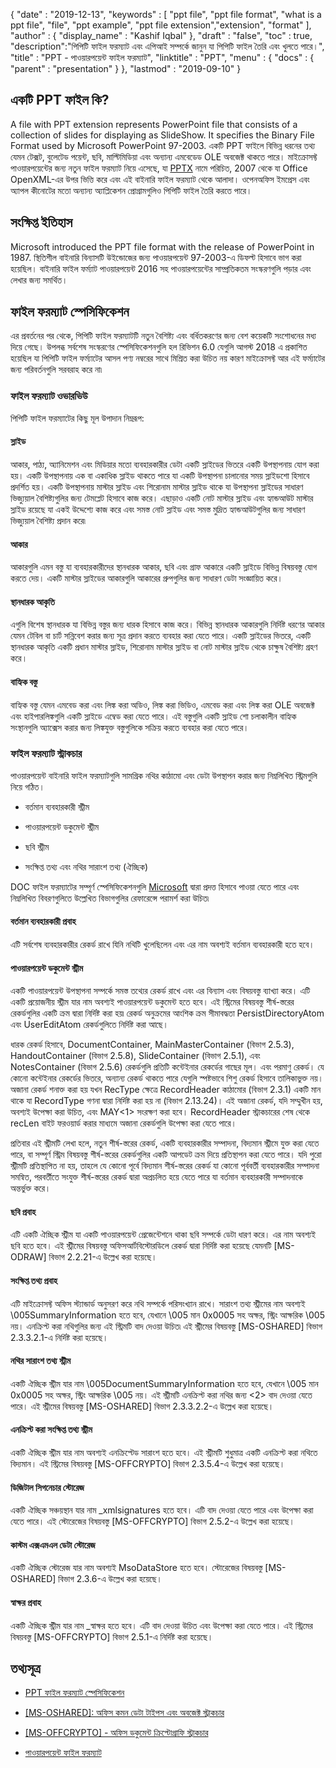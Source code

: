 {
  "date" : "2019-12-13",
  "keywords" : [ "ppt file", "ppt file format", "what is a ppt file", "file", "ppt example", "ppt file extension","extension", "format" ],
  "author" : {
    "display_name" : "Kashif Iqbal"
},
  "draft" : "false",
  "toc" : true,
  "description":"পিপিটি ফাইল ফরম্যাট এবং এপিআই সম্পর্কে জানুন যা পিপিটি ফাইল তৈরি এবং খুলতে পারে।",
  "title" : "PPT - পাওয়ারপয়েন্ট ফাইল ফরম্যাট",
  "linktitle" : "PPT",
  "menu" : {
    "docs" : {
      "parent" : "presentation"
}
},
  "lastmod" : "2019-09-10"
}

## একটি PPT ফাইল কি?

A file with PPT extension represents PowerPoint file that consists of a collection of slides for displaying as SlideShow. It specifies the Binary File Format used by Microsoft PowerPoint 97-2003. একটি PPT ফাইলে বিভিন্ন ধরনের তথ্য যেমন টেক্সট, বুলেটেড পয়েন্ট, ছবি, মাল্টিমিডিয়া এবং অন্যান্য এমবেডেড OLE অবজেক্ট থাকতে পারে। মাইক্রোসফ্ট পাওয়ারপয়েন্টের জন্য নতুন ফাইল ফরম্যাট নিয়ে এসেছে, যা [PPTX](/presentation/pptx/) নামে পরিচিত, 2007 থেকে যা Office OpenXML-এর উপর ভিত্তি করে এবং এই বাইনারি ফাইল ফরম্যাট থেকে আলাদা। ওপেনঅফিস ইমপ্রেস এবং অ্যাপল কীনোটের মতো অন্যান্য অ্যাপ্লিকেশন প্রোগ্রামগুলিও পিপিটি ফাইল তৈরি করতে পারে।

## সংক্ষিপ্ত ইতিহাস ##

Microsoft introduced the PPT file format with the release of PowerPoint in 1987. স্থিতিশীল বাইনারি বিন্যাসটি উইন্ডোজের জন্য পাওয়ারপয়েন্ট 97-2003-এ ডিফল্ট হিসাবে ভাগ করা হয়েছিল। বাইনারি ফাইল ফর্ম্যাট পাওয়ারপয়েন্ট 2016 সহ পাওয়ারপয়েন্টের সাম্প্রতিকতম সংস্করণগুলি পড়ার এবং লেখার জন্য সমর্থিত।

## ফাইল ফরম্যাট স্পেসিফিকেশন ##

এর প্রবর্তনের পর থেকে, পিপিটি ফাইল ফরম্যাটটি নতুন বৈশিষ্ট্য এবং বর্ধিতকরণের জন্য বেশ কয়েকটি সংশোধনের মধ্য দিয়ে গেছে। উপলব্ধ সর্বশেষ সংস্করণের স্পেসিফিকেশনগুলি হল রিভিশন 6.0 যেগুলি আগস্ট 2018 এ প্রকাশিত হয়েছিল যা পিপিটি ফাইল ফর্ম্যাটের আসল পণ্য নম্বরের সাথে মিশ্রিত করা উচিত নয় কারণ মাইক্রোসফ্ট আর এই ফর্ম্যাটের জন্য পরিবর্তনগুলি সরবরাহ করে না৷

### ফাইল ফরম্যাট ওভারভিউ ###

পিপিটি ফাইল ফরম্যাটের কিছু মূল উপাদান নিম্নরূপ:

#### স্লাইড ####

আকার, পাঠ্য, অ্যানিমেশন এবং মিডিয়ার মতো ব্যবহারকারীর ডেটা একটি স্লাইডের ভিতরে একটি উপস্থাপনায় যোগ করা হয়। একটি উপস্থাপনায় এক বা একাধিক স্লাইড থাকতে পারে যা একটি উপস্থাপনা চালানোর সময় স্লাইডশো হিসাবে প্রদর্শিত হয়। একটি উপস্থাপনায় মাস্টার স্লাইড এবং শিরোনাম মাস্টার স্লাইড থাকে যা উপস্থাপনা স্লাইডের সাধারণ ভিজ্যুয়াল বৈশিষ্ট্যগুলির জন্য টেমপ্লেট হিসাবে কাজ করে। এছাড়াও একটি নোট মাস্টার স্লাইড এবং হ্যান্ডআউট মাস্টার স্লাইড রয়েছে যা একই উদ্দেশ্যে কাজ করে এবং সমস্ত নোট স্লাইড এবং সমস্ত মুদ্রিত হ্যান্ডআউটগুলির জন্য সাধারণ ভিজ্যুয়াল বৈশিষ্ট্য প্রদান করে৷

#### আকার ####

আকারগুলি এমন বস্তু যা ব্যবহারকারীদের স্থানধারক আকার, ছবি এবং গ্রাফ আকারে একটি স্লাইডে বিভিন্ন বিষয়বস্তু যোগ করতে দেয়। একটি মাস্টার স্লাইডের আকারগুলি আকারের গ্রুপগুলির জন্য সাধারণ ডেটা সংজ্ঞায়িত করে।

#### স্থানধারক আকৃতি ####

এগুলি বিশেষ স্থানধারক যা বিভিন্ন বস্তুর জন্য ধারক হিসাবে কাজ করে। বিভিন্ন স্থানধারক আকারগুলি নির্দিষ্ট ধরণের আকার যেমন টেবিল বা চার্ট সন্নিবেশ করার জন্য সূত্র প্রদান করতে ব্যবহার করা যেতে পারে। একটি স্লাইডের ভিতরে, একটি স্থানধারক আকৃতি একটি প্রধান মাস্টার স্লাইড, শিরোনাম মাস্টার স্লাইড বা নোট মাস্টার স্লাইড থেকে চাক্ষুষ বৈশিষ্ট্য গ্রহণ করে।

#### বাহ্যিক বস্তু ####

বাহ্যিক বস্তু যেমন এমবেড করা এবং লিঙ্ক করা অডিও, লিঙ্ক করা ভিডিও, এমবেড করা এবং লিঙ্ক করা OLE অবজেক্ট এবং হাইপারলিঙ্কগুলি একটি স্লাইডে এম্বেড করা যেতে পারে। এই বস্তুগুলি একটি স্লাইড শো চলাকালীন বাহ্যিক সংস্থানগুলি অ্যাক্সেস করার জন্য লিঙ্কযুক্ত বস্তুগুলিকে সক্রিয় করতে ব্যবহার করা যেতে পারে।

### ফাইল ফরম্যাট স্ট্রাকচার ###

পাওয়ারপয়েন্ট বাইনারি ফাইল ফরম্যাটগুলি সামগ্রিক নথির কাঠামো এবং ডেটা উপস্থাপন করার জন্য নিম্নলিখিত স্ট্রিমগুলি নিয়ে গঠিত।

* বর্তমান ব্যবহারকারী স্ট্রীম

* পাওয়ারপয়েন্ট ডকুমেন্ট স্ট্রীম

* ছবি স্ট্রীম

* সংক্ষিপ্ত তথ্য এবং নথির সারাংশ তথ্য (ঐচ্ছিক)


DOC ফাইল ফরম্যাটের সম্পূর্ণ স্পেসিফিকেশনগুলি [Microsoft](https://msdn.microsoft.com/en-us/library/office/cc313106(v#office.12).aspx) দ্বারা প্রদত্ত হিসাবে পাওয়া যেতে পারে এবং নিম্নলিখিত বিবরণগুলিতে উল্লেখিত বিভাগগুলির রেফারেন্সে পরামর্শ করা উচিত৷

#### বর্তমান ব্যবহারকারী প্রবাহ ####

এটি সর্বশেষ ব্যবহারকারীর রেকর্ড রাখে যিনি নথিটি খুলেছিলেন এবং এর নাম অবশ্যই বর্তমান ব্যবহারকারী হতে হবে।

#### পাওয়ারপয়েন্ট ডকুমেন্ট স্ট্রীম ####

একটি পাওয়ারপয়েন্ট উপস্থাপনা সম্পর্কে সমস্ত তথ্যের রেকর্ড রাখে এবং এর বিন্যাস এবং বিষয়বস্তু ব্যাখ্যা করে। এটি একটি প্রয়োজনীয় স্ট্রীম যার নাম অবশ্যই পাওয়ারপয়েন্ট ডকুমেন্ট হতে হবে। এই স্ট্রিমের বিষয়বস্তু শীর্ষ-স্তরের রেকর্ডগুলির একটি ক্রম দ্বারা নির্দিষ্ট করা হয়৷ রেকর্ড অনুক্রমের আংশিক ক্রম সীমাবদ্ধতা PersistDirectoryAtom এবং UserEditAtom রেকর্ডগুলিতে নির্দিষ্ট করা আছে।

ধারক রেকর্ড হিসাবে, DocumentContainer, MainMasterContainer (বিভাগ 2.5.3), HandoutContainer (বিভাগ 2.5.8), SlideContainer (বিভাগ 2.5.1), এবং NotesContainer (বিভাগ 2.5.6) রেকর্ডগুলি প্রতিটি কন্টেইনার রেকর্ডের গাছের মূল। এবং পরমাণু রেকর্ড। যে কোনো কন্টেইনার রেকর্ডের ভিতরে, অন্যান্য রেকর্ড থাকতে পারে যেগুলি স্পষ্টভাবে শিশু রেকর্ড হিসাবে তালিকাভুক্ত নয়। অজানা রেকর্ড শনাক্ত করা হয় যখন RecType ক্ষেত্রে RecordHeader কাঠামোর (বিভাগ 2.3.1) একটি মান থাকে যা RecordType গণনা দ্বারা নির্দিষ্ট করা হয় না (বিভাগ 2.13.24)। এই অজানা রেকর্ড, যদি সম্মুখীন হয়, অবশ্যই উপেক্ষা করা উচিত, এবং MAY<1> সংরক্ষণ করা হবে। RecordHeader স্ট্রাকচারের শেষ থেকে recLen বাইট ফরওয়ার্ড করার মাধ্যমে অজানা রেকর্ডগুলি উপেক্ষা করা যেতে পারে।

প্রতিবার এই স্ট্রীমটি লেখা হলে, নতুন শীর্ষ-স্তরের রেকর্ড, একটি ব্যবহারকারীর সম্পাদনা, বিদ্যমান স্ট্রীমে যুক্ত করা যেতে পারে, বা সম্পূর্ণ স্ট্রিম বিষয়বস্তু শীর্ষ-স্তরের রেকর্ডগুলির একটি আপডেট ক্রম দিয়ে প্রতিস্থাপন করা যেতে পারে। যদি পুরো স্ট্রীমটি প্রতিস্থাপিত না হয়, তাহলে যে কোনো পূর্বে বিদ্যমান শীর্ষ-স্তরের রেকর্ড যা কোনো পূর্ববর্তী ব্যবহারকারীর সম্পাদনা সমন্বিত, পরবর্তীতে সংযুক্ত শীর্ষ-স্তরের রেকর্ড দ্বারা অপ্রচলিত হয়ে যেতে পারে যা বর্তমান ব্যবহারকারী সম্পাদনাকে অন্তর্ভুক্ত করে।

#### ছবি প্রবাহ ####

এটি একটি ঐচ্ছিক স্ট্রীম যা একটি পাওয়ারপয়েন্ট প্রেজেন্টেশনে থাকা ছবি সম্পর্কে ডেটা ধারণ করে। এর নাম অবশ্যই ছবি হতে হবে। এই স্ট্রীমের বিষয়বস্তু অফিসআর্টবিস্টোরডিলে রেকর্ড দ্বারা নির্দিষ্ট করা হয়েছে যেমনটি [MS-ODRAW] বিভাগ 2.2.21-এ উল্লেখ করা হয়েছে।

#### সংক্ষিপ্ত তথ্য প্রবাহ ####

এটি মাইক্রোসফ্ট অফিস স্ট্যান্ডার্ড অনুসরণ করে নথি সম্পর্কে পরিসংখ্যান রাখে। সারাংশ তথ্য স্ট্রীমের নাম অবশ্যই \005SummaryInformation হতে হবে, যেখানে \005 মান 0x0005 সহ অক্ষর, স্ট্রিং আক্ষরিক \005 নয়। এনক্রিপ্ট করা নথিগুলির জন্য এই স্ট্রিমটি বাদ দেওয়া উচিত৷ এই স্ট্রীমের বিষয়বস্তু [MS-OSHARED] বিভাগ 2.3.3.2.1-এ নির্দিষ্ট করা হয়েছে।

#### নথির সারাংশ তথ্য স্ট্রীম ####

একটি ঐচ্ছিক স্ট্রীম যার নাম \005DocumentSummaryInformation হতে হবে, যেখানে \005 মান 0x0005 সহ অক্ষর, স্ট্রিং আক্ষরিক \005 নয়। এই স্ট্রীমটি এনক্রিপ্ট করা নথির জন্য <2> বাদ দেওয়া যেতে পারে। এই স্ট্রীমের বিষয়বস্তু [MS-OSHARED] বিভাগ 2.3.3.2.2-এ উল্লেখ করা হয়েছে।

#### এনক্রিপ্ট করা সংক্ষিপ্ত তথ্য স্ট্রীম ####

একটি ঐচ্ছিক স্ট্রীম যার নাম অবশ্যই এনক্রিপ্টেড সারাংশ হতে হবে। এই স্ট্রীমটি শুধুমাত্র একটি এনক্রিপ্ট করা নথিতে বিদ্যমান। এই স্ট্রিমের বিষয়বস্তু [MS-OFFCRYPTO] বিভাগ 2.3.5.4-এ উল্লেখ করা হয়েছে।

#### ডিজিটাল সিগনেচার স্টোরেজ ####

একটি ঐচ্ছিক সঞ্চয়স্থান যার নাম _xmlsignatures হতে হবে। এটি বাদ দেওয়া যেতে পারে এবং উপেক্ষা করা যেতে পারে। এই স্টোরেজের বিষয়বস্তু [MS-OFFCRYPTO] বিভাগ 2.5.2-এ উল্লেখ করা হয়েছে।

#### কাস্টম এক্সএমএল ডেটা স্টোরেজ ####

একটি ঐচ্ছিক স্টোরেজ যার নাম অবশ্যই MsoDataStore হতে হবে। স্টোরেজের বিষয়বস্তু [MS-OSHARED] বিভাগ 2.3.6-এ উল্লেখ করা হয়েছে।

#### স্বাক্ষর প্রবাহ ####

একটি ঐচ্ছিক স্ট্রীম যার নাম _স্বাক্ষর হতে হবে। এটি বাদ দেওয়া উচিত এবং উপেক্ষা করা যেতে পারে। এই স্ট্রিমের বিষয়বস্তু [MS-OFFCRYPTO] বিভাগ 2.5.1-এ নির্দিষ্ট করা হয়েছে।

## তথ্যসূত্র ##

* [PPT ফাইল ফরম্যাট স্পেসিফিকেশন](https://msdn.microsoft.com/en-us/library/office/cc313106(v#office.12).aspx)

* [[MS-OSHARED]: অফিস কমন ডেটা টাইপস এবং অবজেক্ট স্ট্রাকচার](https://msdn.microsoft.com/en-us/library/office/cc313156(v#office.12).aspx)

* [[MS-OFFCRYPTO] - অফিস ডকুমেন্ট ক্রিপ্টোগ্রাফি স্ট্রাকচার](https://msdn.microsoft.com/en-us/library/office/cc313071(v#office.12).aspx)

* [পাওয়ারপয়েন্ট ফাইল ফরম্যাট](https://en.wikipedia.org/wiki/Microsoft_PowerPoint#File_formats)


